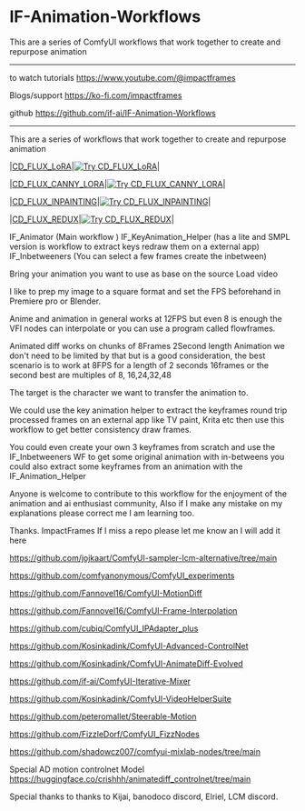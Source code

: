 # IF-Animation-Workflows
This are a series of ComfyUI workflows that work together to create and repurpose animation
                                   
--------------------------------------------------------

to watch tutorials
https://www.youtube.com/@impactframes

Blogs/support
https://ko-fi.com/impactframes

github 
https://github.com/if-ai/IF-Animation-Workflows

--------------------------------------------------------
This are a series of workflows that work together to create and repurpose animation 


|[CD_FLUX_LoRA](workflows/CD_FLUX_LoRA.json)|[![Try CD_FLUX_LoRA](https://beta.app.comfydeploy.com/button)](https://beta.app.comfydeploy.com/home?gpu=A10G&comfyui_version=a7fe0a94dee08754f97b0171e15c1f2271aa37be&timeout=15&nodes=&workflowLink=https%3A%2F%2Fraw.githubusercontent.com%2Fif-ai%2FIF-Animation-Workflows%2Frefs%2Fheads%2Fmain%2FCD_FLUX_LoRA.json)|

|[CD_FLUX_CANNY_LORA](workflows/CD_FLUX_CANNY_LORA.json)|[![Try CD_FLUX_CANNY_LORA](https://beta.app.comfydeploy.com/button)](https://beta.app.comfydeploy.com/home?gpu=A10G&comfyui_version=a7fe0a94dee08754f97b0171e15c1f2271aa37be&timeout=15&nodes=&workflowLink=https%3A%2F%2Fraw.githubusercontent.com%2Fif-ai%2FIF-Animation-Workflows%2Frefs%2Fheads%2Fmain%2FCD_FLUX_CANNY_LORA.json)|

|[CD_FLUX_INPAINTING](workflows/CD_FLUX_INPAINTING.json)|[![Try CD_FLUX_INPAINTING](https://beta.app.comfydeploy.com/button)](https://beta.app.comfydeploy.com/home?gpu=A10G&comfyui_version=a7fe0a94dee08754f97b0171e15c1f2271aa37be&timeout=15&nodes=&workflowLink=https%3A%2F%2Fraw.githubusercontent.com%2Fif-ai%2FIF-Animation-Workflows%2Frefs%2Fheads%2Fmain%2FCD_FLUX_INPAINTING.json)|

|[CD_FLUX_REDUX](workflows/CD_FLUX_REDUX.json)|[![Try CD_FLUX_REDUX](https://beta.app.comfydeploy.com/button)](https://beta.app.comfydeploy.com/home?gpu=A10G&comfyui_version=a7fe0a94dee08754f97b0171e15c1f2271aa37be&timeout=15&nodes=&workflowLink=https%3A%2F%2Fraw.githubusercontent.com%2Fif-ai%2FIF-Animation-Workflows%2Frefs%2Fheads%2Fmain%2FCD_FLUX_REDUX.json)|

IF_Animator (Main workflow )
IF_KeyAnimation_Helper (has a lite and SMPL version is workflow to extract keys redraw them on a external app)
IF_Inbetweeners (You can select a few frames create the inbetween)

Bring your animation you want to use as base on the source Load video 

I like to prep my image to a square format and set the FPS beforehand in Premiere pro or Blender. 

Anime and animation in general works at 12FPS but even 8 is enough the VFI nodes can interpolate or you can use a program called flowframes.

Animated diff works on chunks of 8Frames 2Second length Animation we don't need to be limited by that but is a good consideration, the best scenario is to work at 8FPS for a length of 2 seconds 16frames or the second best are multiples of 8, 16,24,32,48

The target is the character we want to transfer the animation to.

We could use the key animation helper to extract the keyframes round trip processed frames on an external app like TV paint, Krita etc then use this workflow to get better consistency draw frames.

You could even create your own 3 keyframes from scratch and use the IF_Inbetweeners WF to get some original animation with in-betweens you could also extract some keyframes from an animation with the IF_Animation_Helper 

Anyone is welcome to contribute to this workflow for the enjoyment of the animation and ai enthusiast community, Also if I make any mistake on my explanations please correct me I am learning too.

Thanks.
ImpactFrames
If I miss a repo please let me know an I will add it here

https://github.com/jojkaart/ComfyUI-sampler-lcm-alternative/tree/main

https://github.com/comfyanonymous/ComfyUI_experiments

https://github.com/Fannovel16/ComfyUI-MotionDiff

https://github.com/Fannovel16/ComfyUI-Frame-Interpolation

https://github.com/cubiq/ComfyUI_IPAdapter_plus

https://github.com/Kosinkadink/ComfyUI-Advanced-ControlNet

https://github.com/Kosinkadink/ComfyUI-AnimateDiff-Evolved

https://github.com/if-ai/ComfyUI-Iterative-Mixer

https://github.com/Kosinkadink/ComfyUI-VideoHelperSuite

https://github.com/peteromallet/Steerable-Motion

https://github.com/FizzleDorf/ComfyUI_FizzNodes

https://github.com/shadowcz007/comfyui-mixlab-nodes/tree/main

Special AD motion controlnet Model
https://huggingface.co/crishhh/animatediff_controlnet/tree/main

Special thanks to thanks to Kijai, banodoco discord, Elriel, LCM discord.

    

